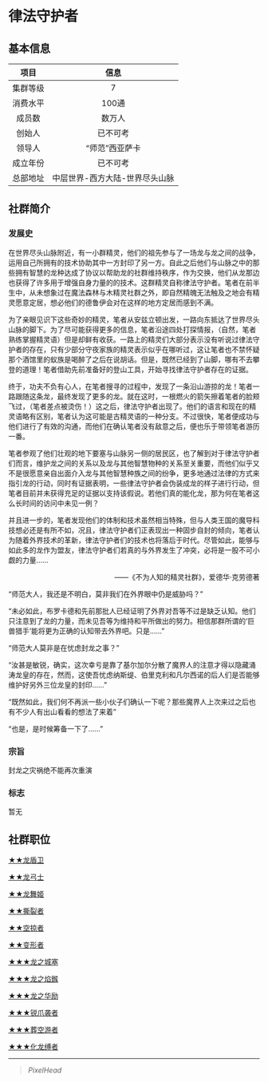 # 律法守护者

## 基本信息

项目|信息
:--:|:--:
集群等级|7
消费水平|100通
成员数|数万人
创始人|已不可考
领导人|“师范”西亚萨卡
成立年份|已不可考
总部地址|中层世界-西方大陆-世界尽头山脉

## 社群简介

### 发展史

在世界尽头山脉附近，有一小群精灵，他们的祖先参与了一场龙与龙之间的战争，运用自己所拥有的技术协助其中一方封印了另一方。自此之后他们与山脉之中的那些拥有智慧的龙种达成了协议以帮助龙的社群维持秩序，作为交换，他们从龙那边也获得了许多用于增强自身力量的的技术。这群精灵自称律法守护者。笔者在前半生中，从未想象过在魔法森林与木精灵社群之外，即自然精魄无法触及之地会有精灵愿意定居，想必他们的德鲁伊会对在这样的地方定居而感到不满。

为了亲眼见识下这些奇妙的精灵，笔者从安兹立顿出发，一路向东抵达了世界尽头山脉的脚下。为了尽可能获得更多的信息，笔者沿途四处打探情报，（自然，笔者熟练掌握精灵语）但是却鲜有收获。一路上的精灵们大部分表示没有听说过律法守护者的存在，只有少部分守夜家族的精灵表示似乎在哪听过，这让笔者也不禁怀疑那个酒馆里的蚁族是喝醉了之后在说胡话。但是，既然已经到了山脚，哪有不去攀登的道理！笔者借助先前准备好的登山工具，开始寻找律法守护者存在的证据。

终于，功夫不负有心人，在笔者搜寻的过程中，发现了一条沿山游掠的龙！笔者一路跟随这条龙，最终发现了更多的龙。就在这时，一根燃火的箭矢擦着笔者的脸颊飞过，（笔者差点被烫伤！）这之后，律法守护者出现了。他们的语言和现在的精灵语略有区别，笔者认为这可能是古精灵语的一种分支。不过很快，笔者便成功与他们进行了有效的沟通，而他们在确认笔者没有敌意之后，便也乐于带领笔者游历一番。

笔者参观了他们壮观的地下要塞与山脉另一侧的居民区，也了解到对于律法守护者们而言，维护龙之间的关系以及龙与其他智慧物种的关系至关重要，而他们似乎又不是很愿意亲自出面介入龙与其他智慧种族之间的纷争，更多地通过法律的方式来指引龙的行动，同时有证据表明，一些律法守护者会伪装成龙的样子进行行动，但笔者目前并未获得充足的证据以支持该假说。若他们真的能化龙，那为何在笔者这么长时间的访问中未见一例？

并且进一步的，笔者发现他们的体制和技术虽然相当特殊，但与人类王国的魔导科技想必还是有所不如，况且，律法守护者们正表现出一种固步自封的倾向，笔者认为随着外界技术的革新，律法守护者们的技术也将落后于时代。尽管如此，能够与如此多的龙作为盟友，律法守护者们若真的与外界发生了冲突，必将是一股不可小觑的力量……

 <div align="right">——《不为人知的精灵社群》，爱德华·克劳德著</div>

“师范大人，我还是不明白，莫非我们在外界眼中仍是威胁吗？”

“未必如此，布罗卡德和先前那批人已经证明了外界对吾等不过是缺乏认知。他们只注意到了龙的力量，而未见吾等为维持和平所做出的努力。相信那群所谓的‘巨兽猎手’能将更为正确的认知带去外界吧。只是……”

“师范大人莫非是在忧虑封龙之事？”

“汝甚是敏锐，确实，这次幸亏是靠了基尔加尔分散了魔界人的注意才得以隐藏涌涛龙皇的存在，然而，这使吾忧虑纳斯缇、伯里克利和凡尔西诺的后人们是否能够维护好另外三位龙皇的封印……”

“既然如此，我们何不再派一些小伙子们确认一下呢？那些魔界人上次来过之后也有不少人有出山看看的想法了来着”

“也是，是时候筹备一下了……”

### 宗旨

封龙之灾祸绝不能再次重演

### 标志

暂无

## 社群职位

<a href="../dragon_shielder" target="_blank">★★龙盾卫</a>

<a href="../dragon_archer" target="_blank">★★龙弓士</a>

<a href="../dragon_dancer" target="_blank">★★龙舞姬</a>

<a href="../dilacerater" target="_blank">★★撕裂者</a>

<a href="../sky_raider" target="_blank">★★空掠者</a>

<a href="../deformer" target="_blank">★★变形者</a>

<a href="../elite_dragon_shielder" target="_blank">★★★龙之城塞</a>

<a href="../elite_dragon_archer" target="_blank">★★★龙之焰鍭</a>

<a href="../elite_dragon_dancer" target="_blank">★★★龙之华励</a>

<a href="../elite_dilacerater" target="_blank">★★★锐爪袭者</a>

<a href="../elite_sky_raider" target="_blank">★★★葬空游者</a>

<a href="../elite_deformer" target="_blank">★★★化龙缚者</a>

---

> *PixelHead*
